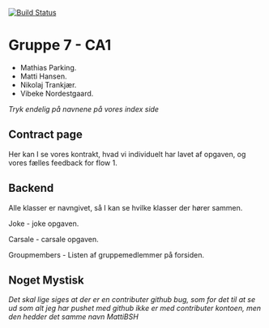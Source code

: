 [![Build Status](https://travis-ci.com/mp525/CA1.svg?branch=master)](https://travis-ci.com/mp525/CA1)

# Gruppe 7 - CA1
- Mathias Parking.
- Matti Hansen.
- Nikolaj Trankjær.
- Vibeke Nordestgaard.

*Tryk endelig på navnene på vores index side*

## Contract page
Her kan I se vores kontrakt, hvad vi individuelt har lavet af opgaven, og vores fælles feedback for flow 1.

## Backend
Alle klasser er navngivet, så I kan se hvilke klasser der hører sammen.

Joke - joke opgaven.

Carsale - carsale opgaven.

Groupmembers - Listen af gruppemedlemmer på forsiden.

## Noget Mystisk
*Det skal lige siges at der er en contributer github bug, som for det til at se ud som alt jeg har pushet med github ikke er med contributer kontoen, men den hedder det samme navn MattiBSH*
